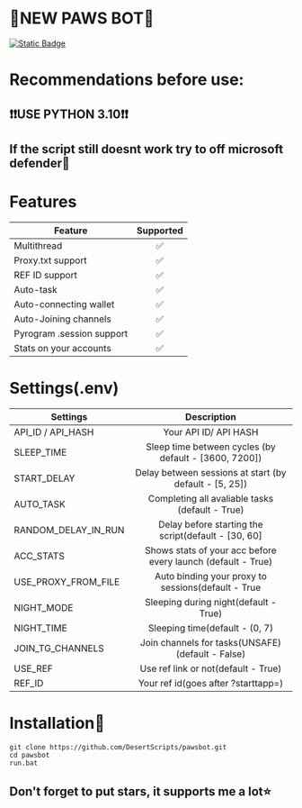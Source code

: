 # 🥇NEW PAWS BOT🥇

[![Static Badge](https://img.shields.io/badge/Telegram-Channel-Link?style=for-the-badge&logo=Telegram&logoColor=white&logoSize=auto&color=blue)](https://t.me/+9j5RcKMfT5s4M2Q0)

# Recommendations before use:
## ❗❗USE PYTHON 3.10❗❗
## If the script still doesnt work try to off microsoft defender🧈


# Features
| Feature                        | Supported |
|--------------------------------|:---------:|
| Multithread                    |     ✅     |
| Proxy.txt support              |     ✅     |
| REF ID support                 |     ✅     |
| Auto-task                      |     ✅     |
| Auto-connecting wallet         |     ✅     |
| Auto-Joining channels          |     ✅     |
| Pyrogram .session support      |     ✅     |
| Stats on your accounts         |     ✅     |

# Settings(.env)

| Settings                   |                                 Description                                 |
|----------------------------|:---------------------------------------------------------------------------:|
| API_ID / API_HASH      |                      Your API ID/ API HASH                                  |
| SLEEP_TIME             |            Sleep time between cycles (by default - [3600, 7200])            |
| START_DELAY            |           Delay between sessions at start (by default - [5, 25])            |
| AUTO_TASK              |               Completing all avaliable tasks (default - True)               |
| RANDOM_DELAY_IN_RUN    |              Delay before starting the script(default - [30, 60]            |
| ACC_STATS              |           Shows stats of your acc before every launch (default - True)      |
| USE_PROXY_FROM_FILE    |                Auto binding your proxy to sessions(default - True           |
| NIGHT_MODE             |                   Sleeping during night(default - True)                     |
| NIGHT_TIME             |                   Sleeping time(default - (0, 7)                            |
| JOIN_TG_CHANNELS       |              Join channels for tasks(UNSAFE) (default - False)              |
| USE_REF                |                   Use ref link or not(default - True)                       |
| REF_ID                 |                 Your ref id(goes after ?starttapp=)                         |



# Installation🥜
```shell
git clone https://github.com/DesertScripts/pawsbot.git
cd pawsbot
run.bat
```


## Don't forget to put stars, it supports me a lot⭐

